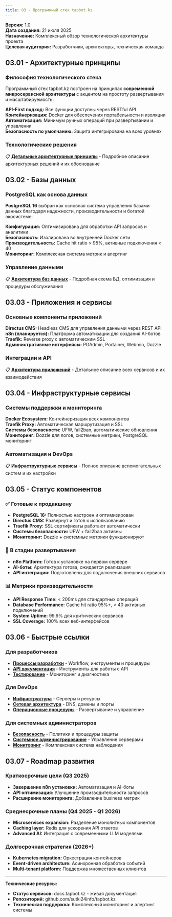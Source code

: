 ```yaml
---
title: 03 - Программный стек tapbot.kz
---
```


**Версия:** 1.0  
**Дата создания:** 21 июля 2025  
**Назначение:** Комплексный обзор технологической архитектуры проекта  
**Целевая аудитория:** Разработчики, архитекторы, техническая команда

## 03.01 - Архитектурные принципы

### Философия технологического стека
Программный стек tapbot.kz построен на принципах **современной микросервисной архитектуры** с акцентом на простоту развертывания и масштабируемость:

**API-First подход:** Все функции доступны через RESTful API  
**Контейнеризация:** Docker для обеспечения портабельности и изоляции  
**Автоматизация:** Минимум ручных операций при развертывании и управлении  
**Безопасность по умолчанию:** Защита интегрирована на всех уровнях

### Технологические решения
📋 **[Детальные архитектурные принципы](./03-01-architecture/)** - Подробное описание архитектурных решений и их обоснование

## 03.02 - Базы данных

### PostgreSQL как основа данных
**PostgreSQL 16** выбран как основная система управления базами данных благодаря надежности, производительности и богатой экосистеме:

**Конфигурация:** Оптимизирована для обработки API запросов и аналитики  
**Безопасность:** Изолирована во внутренней Docker сети  
**Производительность:** Cache hit ratio > 95%, активные подключения < 40  
**Мониторинг:** Комплексная система метрик и алертинг

### Управление данными
📋 **[Архитектура баз данных](./03-02-databases/)** - Подробная схема БД, оптимизация и процедуры обслуживания

## 03.03 - Приложения и сервисы

### Основные компоненты приложений
**Directus CMS:** Headless CMS для управления данными через REST API  
**n8n (планируется):** Платформа автоматизации для создания AI-ботов  
**Traefik:** Reverse proxy с автоматическим SSL  
**Административные интерфейсы:** PGAdmin, Portainer, Webmin, Dozzle

### Интеграции и API
📋 **[Архитектура приложений](./03-03-applications/)** - Детальное описание всех сервисов и их взаимодействия

## 03.04 - Инфраструктурные сервисы

### Системы поддержки и мониторинга
**Docker Ecosystem:** Контейнеризация всех компонентов  
**Traefik Proxy:** Автоматическая маршрутизация и SSL  
**Системы безопасности:** UFW, fail2ban, автоматические обновления  
**Мониторинг:** Dozzle для логов, системные метрики, PostgreSQL мониторинг

### Автоматизация и DevOps
📋 **[Инфраструктурные сервисы](./03-04-infrastructure-services/)** - Полное описание вспомогательных систем и их настройки

## 03.05 - Статус компонентов

### ✅ Готовые к продакшену
- **PostgreSQL 16:** Полностью настроен и оптимизирован
- **Directus CMS:** Развернут и готов к использованию
- **Traefik Proxy:** SSL сертификаты работают автоматически
- **Системы безопасности:** UFW + fail2ban активны
- **Мониторинг:** Dozzle + системные метрики функционируют

### 🔄 В стадии развертывания
- **n8n Platform:** Готов к установке на первом сервере
- **AI-боты:** Архитектура готова, ожидается реализация
- **API интеграции:** Подготовлены для подключения внешних сервисов

### 📊 Метрики производительности
- **API Response Time:** < 200ms для стандартных операций
- **Database Performance:** Cache hit ratio 95%+, < 40 активных подключений
- **System Uptime:** 99.9% для критических сервисов
- **SSL Coverage:** 100% всех веб-интерфейсов

## 03.06 - Быстрые ссылки

### Для разработчиков
- **[Процессы разработки](../07-development/)** - Workflow, инструменты и процедуры
- **[API документация](../07-development/07-04-tools/)** - Инструменты для работы с API
- **[Тестирование](../06-operations/06-03-monitoring/)** - Мониторинг и диагностика

### Для DevOps
- **[Инфраструктура](../02-infrastructure/)** - Серверы и ресурсы
- **[Сетевая архитектура](../04-network-architecture/)** - DNS, домены и порты
- **[Операционные процедуры](../06-operations/)** - Развертывание и управление

### Для системных администраторов
- **[Безопасность](../05-security/)** - Политики и процедуры защиты
- **[Системное администрирование](../06-operations/06-05-system-administration/)** - Управление серверами
- **[Мониторинг](../06-operations/06-03-monitoring/)** - Комплексная система наблюдения

## 03.07 - Roadmap развития

### Краткосрочные цели (Q3 2025)
- **Завершение n8n установки:** Автоматизация и AI-боты
- **API оптимизация:** Улучшение производительности запросов
- **Расширение мониторинга:** Добавление business метрик

### Среднесрочные планы (Q4 2025 - Q1 2026)
- **Microservices expansion:** Разделение монолитных компонентов
- **Caching layer:** Redis для ускорения API ответов
- **Advanced AI:** Интеграция с современными LLM моделями

### Долгосрочная стратегия (2026+)
- **Kubernetes migration:** Оркестрация контейнеров
- **Event-driven architecture:** Асинхронная обработка событий
- **Multi-tenant platform:** Поддержка множественных клиентов

---

**Технические ресурсы:**
- **Статус сервисов:** docs.tapbot.kz - живая документация
- **Репозиторий:** github.com/sutki24info/tapbot.kz
- **Техническая поддержка:** Комплексный мониторинг и алертинг системы